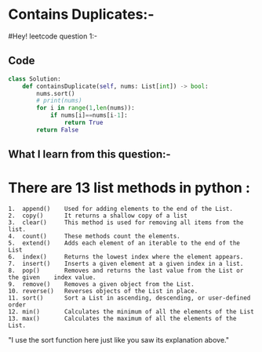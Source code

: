 # Contains Duplicates:-
#Hey! leetcode question 1:-
## Code

```python
class Solution:
    def containsDuplicate(self, nums: List[int]) -> bool:
        nums.sort()
        # print(nums)
        for i in range(1,len(nums)):
            if nums[i]==nums[i-1]:
                return True
        return False
```

## What I learn from this question:-

# There are 13 list methods in python :
    1. 	append()	Used for adding elements to the end of the List. 
    2.	copy()	    It returns a shallow copy of a list
    3.	clear()	    This method is used for removing all items from the list. 
    4.	count()	    These methods count the elements.
    5.	extend()	Adds each element of an iterable to the end of the List
    6.	index()	    Returns the lowest index where the element appears. 
    7.	insert()	Inserts a given element at a given index in a list. 
    8.	pop()	    Removes and returns the last value from the List or the given    index value.
    9.	remove()	Removes a given object from the List. 
    10.	reverse()	Reverses objects of the List in place.
    11.	sort()	    Sort a List in ascending, descending, or user-defined order
    12.	min()	    Calculates the minimum of all the elements of the List
    13.	max()	    Calculates the maximum of all the elements of the List.



"I use the sort function here just like you saw its explanation above."









